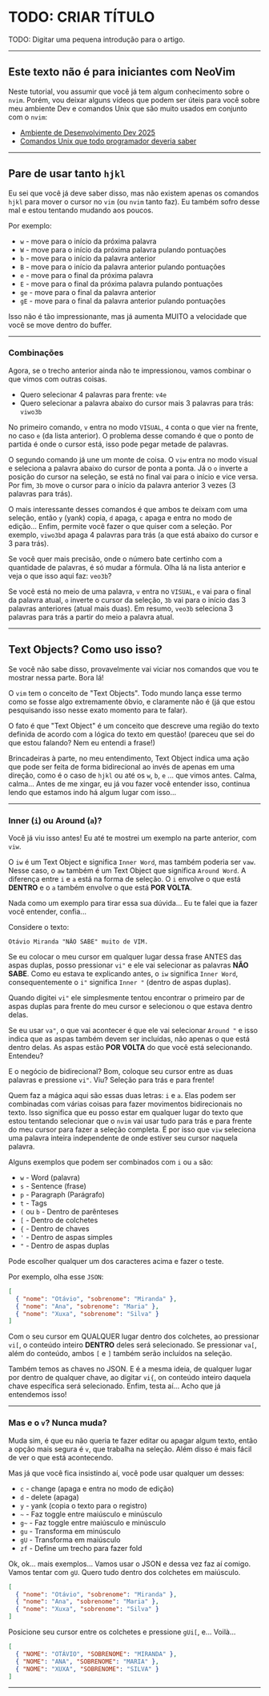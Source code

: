 # TODO: CRIAR TÍTULO

TODO: Digitar uma pequena introdução para o artigo.

---

## Este texto não é para iniciantes com NeoVim

Neste tutorial, vou assumir que você já tem algum conhecimento sobre o `nvim`. Porém, vou deixar
alguns vídeos que podem ser úteis para você sobre meu ambiente Dev e comandos Unix que são muito
usados em conjunto com o `nvim`:

- [Ambiente de Desenvolvimento Dev 2025](https://youtu.be/mhudacg8f_A?si=3EvlUS0SsOrLGmUZ)
- [Comandos Unix que todo programador deveria saber](https://youtu.be/UQBAytRBNiM?si=pOfQNmAeGxvv3vgP)

---

## Pare de usar tanto `hjkl`

Eu sei que você já deve saber disso, mas não existem apenas os comandos `hjkl` para mover o cursor
no `vim` (ou `nvim` tanto faz). Eu também sofro desse mal e estou tentando mudando aos poucos.

Por exemplo:

- `w` - move para o início da próxima palavra
- `W` - move para o início da próxima palavra pulando pontuações
- `b` - move para o início da palavra anterior
- `B` - move para o início da palavra anterior pulando pontuações
- `e` - move para o final da próxima palavra
- `E` - move para o final da próxima palavra pulando pontuações
- `ge` - move para o final da palavra anterior
- `gE` - move para o final da palavra anterior pulando pontuações

Isso não é tão impressionante, mas já aumenta MUITO a velocidade que você se move dentro do
buffer.

---

### Combinações

Agora, se o trecho anterior ainda não te impressionou, vamos combinar o que vimos com outras
coisas.

- Quero selecionar 4 palavras para frente: `v4e`
- Quero selecionar a palavra abaixo do cursor mais 3 palavras para trás: `viwo3b`

No primeiro comando, `v` entra no modo `VISUAL`, `4` conta o que vier na frente, no caso `e` (da
lista anterior). O problema desse comando é que o ponto de partida é onde o cursor está, isso pode
pegar metade de palavras.

O segundo comando já une um monte de coisa. O `viw` entra no modo visual e seleciona a palavra
abaixo do cursor de ponta a ponta. Já o `o` inverte a posição do cursor na seleção, se está no
final vai para o início e vice versa. Por fim, `3b` move o cursor para o início da palavra
anterior 3 vezes (3 palavras para trás).

O mais interessante desses comandos é que ambos te deixam com uma seleção, então `y` (yank) copia,
`d` apaga, `c` apaga e entra no modo de edição... Enfim, permite você fazer o que quiser com a
seleção. Por exemplo, `viwo3bd` apaga 4 palavras para trás (a que está abaixo do cursor e 3 para
trás).

Se você quer mais precisão, onde o número bate certinho com a quantidade de palavras, é só mudar a
fórmula. Olha lá na lista anterior e veja o que isso aqui faz: `veo3b`?

Se você está no meio de uma palavra, `v` entra no `VISUAL`, `e` vai para o final da palavra atual,
`o` inverte o cursor da seleção, `3b` vai para o início das 3 palavras anteriores (atual mais
duas). Em resumo, `veo3b` seleciona 3 palavras para trás a partir do meio a palavra atual.

---

## Text Objects? Como uso isso?

Se você não sabe disso, provavelmente vai viciar nos comandos que vou te mostrar nessa parte. Bora
lá!

O `vim` tem o conceito de "Text Objects". Todo mundo lança esse termo como se fosse algo
extremamente óbvio, e claramente não é (já que estou pesquisando isso nesse exato momento para te
falar).

O fato é que "Text Object" é um conceito que descreve uma região do texto definida de acordo com a
lógica do texto em questão! (pareceu que sei do que estou falando? Nem eu entendi a frase!)

Brincadeiras à parte, no meu entendimento, Text Object indica uma ação que pode ser feita de forma
bidirecional ao invés de apenas em uma direção, como é o caso de `hjkl` ou até os `w`, `b`, `e`
... que vimos antes. Calma, calma... Antes de me xingar, eu já vou fazer você entender isso,
continua lendo que estamos indo há algum lugar com isso...

---

### Inner (`i`) ou Around (`a`)?

Você já viu isso antes! Eu até te mostrei um exemplo na parte anterior, com `viw`.

O `iw` é um Text Object e significa `Inner Word`, mas também poderia ser `vaw`. Nesse caso, o `aw`
também é um Text Object que significa `Around Word`. A diferença entre `i` e `a` está na forma de
seleção. O `i` envolve o que está **DENTRO** e o `a` também envolve o que está **POR VOLTA**.

Nada como um exemplo para tirar essa sua dúvida... Eu te falei que ia fazer você entender,
confia...

Considere o texto:

```text
Otávio Miranda "NÃO SABE" muito de VIM.
```

Se eu colocar o meu cursor em qualquer lugar dessa frase ANTES das aspas duplas, posso pressionar
`vi"` e ele vai selecionar as palavras **NÃO SABE**. Como eu estava te explicando antes, o `iw`
significa `Inner Word`, consequentemente o `i"` significa `Inner "` (dentro de aspas duplas).

Quando digitei `vi"` ele simplesmente tentou encontrar o primeiro par de aspas duplas para frente
do meu cursor e selecionou o que estava dentro delas.

Se eu usar `va"`, o que vai acontecer é que ele vai selecionar `Around "` e isso indica que as
aspas também devem ser incluídas, não apenas o que está dentro delas. As aspas estão **POR VOLTA**
do que você está selecionando. Entendeu?

E o negócio de bidirecional? Bom, coloque seu cursor entre as duas palavras e pressione `vi"`.
Viu? Seleção para trás e para frente!

Quem faz a mágica aqui são essas duas letras: `i` e `a`. Elas podem ser combinadas com várias
coisas para fazer movimentos bidirecionais no texto. Isso significa que eu posso estar em qualquer
lugar do texto que estou tentando selecionar que o `nvim` vai usar tudo para trás e para frente do
meu cursor para fazer a seleção completa. É por isso que `viw` seleciona uma palavra inteira
independente de onde estiver seu cursor naquela palavra.

Alguns exemplos que podem ser combinados com `i` ou `a` são:

- `w` - Word (palavra)
- `s` - Sentence (frase)
- `p` - Paragraph (Parágrafo)
- `t` - Tags
- `(` ou `b` - Dentro de parênteses
- `[` - Dentro de colchetes
- `{` - Dentro de chaves
- `'` - Dentro de aspas simples
- `"` - Dentro de aspas duplas

Pode escolher qualquer um dos caracteres acima e fazer o teste.

Por exemplo, olha esse `JSON`:

```json
[
  { "nome": "Otávio", "sobrenome": "Miranda" },
  { "nome": "Ana", "sobrenome": "Maria" },
  { "nome": "Xuxa", "sobrenome": "Silva" }
]
```

Com o seu cursor em QUALQUER lugar dentro dos colchetes, ao pressionar `vi[`, o conteúdo inteiro
**DENTRO** deles será selecionado. Se pressionar `va[`, além do conteúdo, ambos `[` e `]` também
serão incluídos na seleção.

Também temos as chaves no JSON. E é a mesma ideia, de qualquer lugar por dentro de qualquer chave,
ao digitar `vi{`, on conteúdo inteiro daquela chave específica será selecionado. Enfim, testa
aí... Acho que já entendemos isso!

---

### Mas e o `v`? Nunca muda?

Muda sim, é que eu não queria te fazer editar ou apagar algum texto, então a opção mais segura é
`v`, que trabalha na seleção. Além disso é mais fácil de ver o que está acontecendo.

Mas já que você fica insistindo aí, você pode usar qualquer um desses:

- `c` - change (apaga e entra no modo de edição)
- `d` - delete (apaga)
- `y` - yank (copia o texto para o registro)
- `~` - Faz toggle entre maiúsculo e minúsculo
- `g~` - Faz toggle entre maiúsculo e minúsculo
- `gu` - Transforma em minúsculo
- `gU` - Transforma em maiúsculo
- `zf` - Define um trecho para fazer fold

Ok, ok... mais exemplos... Vamos usar o JSON e dessa vez faz aí comigo. Vamos tentar com `gU`.
Quero tudo dentro dos colchetes em maiúsculo.

```json
[
  { "nome": "Otávio", "sobrenome": "Miranda" },
  { "nome": "Ana", "sobrenome": "Maria" },
  { "nome": "Xuxa", "sobrenome": "Silva" }
]
```

Posicione seu cursor entre os colchetes e pressione `gUi[`, e... Voilà...

```json
[
  { "NOME": "OTÁVIO", "SOBRENOME": "MIRANDA" },
  { "NOME": "ANA", "SOBRENOME": "MARIA" },
  { "NOME": "XUXA", "SOBRENOME": "SILVA" }
]
```

---
